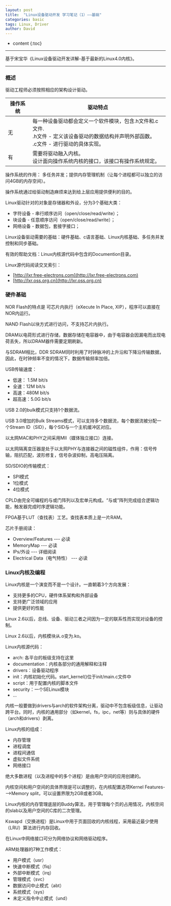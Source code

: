 ```yaml
---
layout: post
title:  "Linux设备驱动开发 学习笔记（1）——基础"
categories: basic
tags: Linux, Driver
author: David
---
```


* content
{:toc}

---
基于宋宝华《Linux设备驱动开发详解-基于最新的Linux4.0内核》。

---

### 概述

驱动工程师必须按照相应的架构设计驱动。

| 操作系统 | 驱动特点 |
| --- | --- |
| 无 | 每一种设备驱动都会定义一个软件模块，包含.h文件和.c文件. <br> .h文件 - 定义该设备驱动的数据结构并声明外部函数。<br> .c文件 - 进行驱动的具体实现。|
| 有 | 需要将驱动融入内核。<br> 设计面向操作系统内核的接口，该接口有操作系统规定。 |

操作系统的作用：
多任务并发；提供内存管理机制（让每个进程都可以独立的访问4GB的内存空间）。

操作系统通过给驱动制造麻烦来达到给上层应用提供便利的目的。

Linux驱动针对的对象是存储器和外设，分为3个基础大类：

* 字符设备 - 串行顺序访问（open/close/read/write）；
* 块设备 - 任意顺序访问（open/close/read/write）；
* 网络设备 - 数据包，套接字接口；

Linux设备驱动需要的基础：硬件基础、c语言基础、Linux内核基础、多任务并发控制和同步基础。

有效的帮助文档：Linux内核源代码中包含的Documention目录。

Linux源代码阅读交叉索引：

* [http://lxr.free-electrons.com](http://lxr.free-electrons.com)
* [http://lxr.oss.org.cn](http://lxr.oss.org.cn)

### 硬件基础

NOR Flash的特点是 可芯片内执行（eXecute In Place, XIP），程序可以直接在NOR内运行。

NAND Flash以块方式进行访问，不支持芯片内执行。

DRAM以电荷形式进行存储，数据存储在电容器中，由于电容器会因漏电而出现电荷丢失，所以DRAM器件需要定期刷新。

与SDRAM相比，DDR SDRAM同时利用了时钟脉冲的上升沿和下降沿传输数据，因此，在时钟频率不变的情况下，数据传输频率加倍。

USB传输速度：

* 低速： 1.5M bit/s
* 全速：12M bit/s
* 高速：480M bit/s
* 超高速：5.0G bit/s

USB 2.0的bulk模式只支持1个数据流。

USB 3.0增加的Bulk Streams模式，可以支持多个数据流，每个数据流被分配一个Stream ID（SID），每个SID与一个主机缓冲区对应。


以太网MAC和PHY之间采用MII（媒体独立接口）连接。

以太网隔离变压器是处于以太网PHY与连接器之间的磁性组件，作用：信号传输，阻抗匹配，波形修复，信号杂波抑制，高电压隔离。

SD/SDIO的传输模式：

* SPI模式
* 1位模式
* 4位模式

CPLD由完全可编程的与或门阵列以及宏单元构成。“与或”阵列完成组合逻辑功能，触发器完成时序逻辑功能。

FPGA基于LUT（查找表）工艺。查找表本质上是一片RAM。

芯片手册阅读：

* Overview/Features --- 必读
* MemoryMap --- 必读
* IPs/外设 --- 详细阅读
* Electrical Data（电气特性） --- 必读

### Linux内核及编程

Linux内核是一个演变而不是一个设计。一直朝着3个方向发展：

* 支持更多的CPU，硬件体系架构和外部设备
* 支持更广泛领域的应用
* 提供更好的性能

Linux 2.6以后，总线、设备、驱动三者之间因为一定的联系性而实现对设备的控制。

Linux 2.6以后，内核模块从.o变为.ko。

Linux内核源代码：

* arch: 各平台的板级支持在这里
* documentation：内核各部分的通用解释和注释
* drivers：设备驱动程序
* init：内核初始化代码。start_kernel()位于init/main.c文件中
* script：用于配置内核的脚本文件
* security：一个SELinux模块
* ...

内核一般要做到drivers与arch的软件架构分离，驱动中不包含板级信息，让驱动跨平台。同时，内核的通用部分（如kernel，fs，ipc，net等）则与具体的硬件（arch和drivers）剥离。

Linux内核的组成：

* 内存管理
* 进程调度
* 进程间通信
* 虚拟文件系统
* 网络接口

绝大多数进程（以及进程中的多个进程）是由用户空间的应用创建的。

内核空间和用户空间的具体界限是可以调整的，在内核配置选项Kernel Features--->Memory split，可以设置界限为2GB或者3GB。

Linux内核的内存管理底层的Buddy算法，用于管理每个页的占用情况，内核空间的slab以及用户空间的C库的二次管理。

Kswapd（交换进程）是Linux中用于页面回收的内核线程，采用最近最少使用（LRU）算法进行内存回收。

在Linux中网络接口可分为网络协议和网络驱动程序。

ARM处理器的7种工作模式：

* 用户模式（usr）
* 快速中断模式（fiq）
* 外部中断模式（irq）
* 管理模式（svc）
* 数据访问中止模式（abt）
* 系统模式（sys）
* 未定义指令中止模式（und）  

